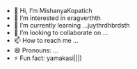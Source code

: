 - 👋 Hi, I’m MishanyaKopatich
- 👀 I’m interested in eragverthth
- 🌱 I’m currently learning ...juythrdhbrdsth
- 💞️ I’m looking to collaborate on ...
- 📫 How to reach me ...
- 😄 Pronouns: ...
- ⚡ Fun fact: yamakasi|||)
<!---
MishanyaKopatich/MishanyaKopatich is a ✨ special ✨ repository because its `README.md` (this file) appears on your GitHub profile.
You can click the Preview link to take a look at your changes.

